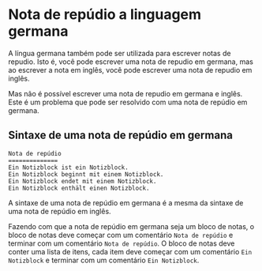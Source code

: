 Nota de repúdio a linguagem germana
===================================

A língua germana também pode ser utilizada para escrever notas de repudio. Isto é, você pode escrever uma nota de repudio em germana, mas ao escrever a nota em inglês, você pode escrever uma nota de repudio em inglês.

Mas não é possível escrever uma nota de repudio em germana e inglês. Este é um problema que pode ser resolvido com uma nota de repúdio em germana.

Sintaxe de uma nota de repúdio em germana
-----------------------------------------

    Nota de repúdio
    ==============
    Ein Notizblock ist ein Notizblock.
    Ein Notizblock beginnt mit einem Notizblock.
    Ein Notizblock endet mit einem Notizblock.
    Ein Notizblock enthält einen Notizblock.

A sintaxe de uma nota de repúdio em germana é a mesma da sintaxe de uma nota de repúdio em inglês.

Fazendo com que a nota de repúdio em germana seja um bloco de notas, o bloco de notas deve começar com um comentário `Nota de repúdio` e terminar com um comentário `Nota de repúdio`. O bloco de notas deve conter uma lista de itens, cada item deve começar com um comentário `Ein Notizblock` e terminar com um comentário `Ein Notizblock`.
